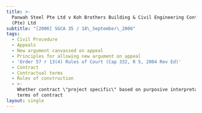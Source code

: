```yaml
---
title: >-
  Panwah Steel Pte Ltd v Koh Brothers Building & Civil Engineering Contractor
  (Pte) Ltd
subtitle: "[2006] SGCA 35 / 18\_September\_2006"
tags:
  - Civil Procedure
  - Appeals
  - New argument canvassed on appeal
  - Principles for allowing new argument on appeal
  - 'Order 57 r 13(4) Rules of Court (Cap 332, R 5, 2004 Rev Ed)'
  - Contract
  - Contractual terms
  - Rules of construction
  - >-
    Whether contract \"project specific\" based on purposive interpretation of
    terms of contract
layout: single
---
```


